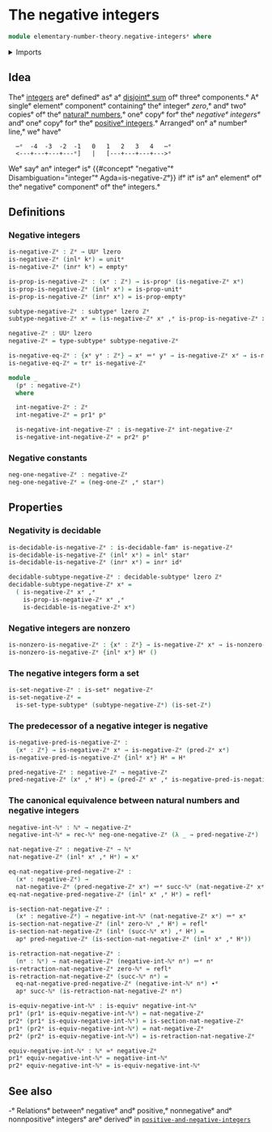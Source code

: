 # The negative integers

```agda
module elementary-number-theory.negative-integersᵉ where
```

<details><summary>Imports</summary>

```agda
open import elementary-number-theory.integersᵉ
open import elementary-number-theory.natural-numbersᵉ
open import elementary-number-theory.nonzero-integersᵉ

open import foundation.action-on-identifications-functionsᵉ
open import foundation.coproduct-typesᵉ
open import foundation.decidable-subtypesᵉ
open import foundation.decidable-typesᵉ
open import foundation.dependent-pair-typesᵉ
open import foundation.empty-typesᵉ
open import foundation.equivalencesᵉ
open import foundation.function-typesᵉ
open import foundation.identity-typesᵉ
open import foundation.propositionsᵉ
open import foundation.retractionsᵉ
open import foundation.sectionsᵉ
open import foundation.setsᵉ
open import foundation.subtypesᵉ
open import foundation.transport-along-identificationsᵉ
open import foundation.unit-typeᵉ
open import foundation.universe-levelsᵉ
```

</details>

## Idea

Theᵉ [integers](elementary-number-theory.integers.mdᵉ) areᵉ definedᵉ asᵉ aᵉ
[disjointᵉ sum](foundation-core.coproduct-types.mdᵉ) ofᵉ threeᵉ components.ᵉ Aᵉ singleᵉ
elementᵉ componentᵉ containingᵉ theᵉ integerᵉ _zero_,ᵉ andᵉ twoᵉ copiesᵉ ofᵉ theᵉ
[naturalᵉ numbers](elementary-number-theory.natural-numbers.md),ᵉ oneᵉ copyᵉ forᵉ theᵉ
_negativeᵉ integersᵉ_ andᵉ oneᵉ copyᵉ forᵉ theᵉ
[positiveᵉ integers](elementary-number-theory.positive-integers.md).ᵉ Arrangedᵉ onᵉ
aᵉ numberᵉ line,ᵉ weᵉ haveᵉ

```text
  ⋯ᵉ  -4  -3  -2  -1   0   1   2   3   4   ⋯ᵉ
  <---+---+---+---ᵉ]   |   [---+---+---+--->ᵉ
```

Weᵉ sayᵉ anᵉ integerᵉ isᵉ
{{#conceptᵉ "negative"ᵉ Disambiguation="integer"ᵉ Agda=is-negative-ℤᵉ}} ifᵉ itᵉ isᵉ anᵉ
elementᵉ ofᵉ theᵉ negativeᵉ componentᵉ ofᵉ theᵉ integers.ᵉ

## Definitions

### Negative integers

```agda
is-negative-ℤᵉ : ℤᵉ → UUᵉ lzero
is-negative-ℤᵉ (inlᵉ kᵉ) = unitᵉ
is-negative-ℤᵉ (inrᵉ kᵉ) = emptyᵉ

is-prop-is-negative-ℤᵉ : (xᵉ : ℤᵉ) → is-propᵉ (is-negative-ℤᵉ xᵉ)
is-prop-is-negative-ℤᵉ (inlᵉ xᵉ) = is-prop-unitᵉ
is-prop-is-negative-ℤᵉ (inrᵉ xᵉ) = is-prop-emptyᵉ

subtype-negative-ℤᵉ : subtypeᵉ lzero ℤᵉ
subtype-negative-ℤᵉ xᵉ = (is-negative-ℤᵉ xᵉ ,ᵉ is-prop-is-negative-ℤᵉ xᵉ)

negative-ℤᵉ : UUᵉ lzero
negative-ℤᵉ = type-subtypeᵉ subtype-negative-ℤᵉ

is-negative-eq-ℤᵉ : {xᵉ yᵉ : ℤᵉ} → xᵉ ＝ᵉ yᵉ → is-negative-ℤᵉ xᵉ → is-negative-ℤᵉ yᵉ
is-negative-eq-ℤᵉ = trᵉ is-negative-ℤᵉ

module _
  (pᵉ : negative-ℤᵉ)
  where

  int-negative-ℤᵉ : ℤᵉ
  int-negative-ℤᵉ = pr1ᵉ pᵉ

  is-negative-int-negative-ℤᵉ : is-negative-ℤᵉ int-negative-ℤᵉ
  is-negative-int-negative-ℤᵉ = pr2ᵉ pᵉ
```

### Negative constants

```agda
neg-one-negative-ℤᵉ : negative-ℤᵉ
neg-one-negative-ℤᵉ = (neg-one-ℤᵉ ,ᵉ starᵉ)
```

## Properties

### Negativity is decidable

```agda
is-decidable-is-negative-ℤᵉ : is-decidable-famᵉ is-negative-ℤᵉ
is-decidable-is-negative-ℤᵉ (inlᵉ xᵉ) = inlᵉ starᵉ
is-decidable-is-negative-ℤᵉ (inrᵉ xᵉ) = inrᵉ idᵉ

decidable-subtype-negative-ℤᵉ : decidable-subtypeᵉ lzero ℤᵉ
decidable-subtype-negative-ℤᵉ xᵉ =
  ( is-negative-ℤᵉ xᵉ ,ᵉ
    is-prop-is-negative-ℤᵉ xᵉ ,ᵉ
    is-decidable-is-negative-ℤᵉ xᵉ)
```

### Negative integers are nonzero

```agda
is-nonzero-is-negative-ℤᵉ : {xᵉ : ℤᵉ} → is-negative-ℤᵉ xᵉ → is-nonzero-ℤᵉ xᵉ
is-nonzero-is-negative-ℤᵉ {inlᵉ xᵉ} Hᵉ ()
```

### The negative integers form a set

```agda
is-set-negative-ℤᵉ : is-setᵉ negative-ℤᵉ
is-set-negative-ℤᵉ =
  is-set-type-subtypeᵉ (subtype-negative-ℤᵉ) (is-set-ℤᵉ)
```

### The predecessor of a negative integer is negative

```agda
is-negative-pred-is-negative-ℤᵉ :
  {xᵉ : ℤᵉ} → is-negative-ℤᵉ xᵉ → is-negative-ℤᵉ (pred-ℤᵉ xᵉ)
is-negative-pred-is-negative-ℤᵉ {inlᵉ xᵉ} Hᵉ = Hᵉ

pred-negative-ℤᵉ : negative-ℤᵉ → negative-ℤᵉ
pred-negative-ℤᵉ (xᵉ ,ᵉ Hᵉ) = (pred-ℤᵉ xᵉ ,ᵉ is-negative-pred-is-negative-ℤᵉ Hᵉ)
```

### The canonical equivalence between natural numbers and negative integers

```agda
negative-int-ℕᵉ : ℕᵉ → negative-ℤᵉ
negative-int-ℕᵉ = rec-ℕᵉ neg-one-negative-ℤᵉ (λ _ → pred-negative-ℤᵉ)

nat-negative-ℤᵉ : negative-ℤᵉ → ℕᵉ
nat-negative-ℤᵉ (inlᵉ xᵉ ,ᵉ Hᵉ) = xᵉ

eq-nat-negative-pred-negative-ℤᵉ :
  (xᵉ : negative-ℤᵉ) →
  nat-negative-ℤᵉ (pred-negative-ℤᵉ xᵉ) ＝ᵉ succ-ℕᵉ (nat-negative-ℤᵉ xᵉ)
eq-nat-negative-pred-negative-ℤᵉ (inlᵉ xᵉ ,ᵉ Hᵉ) = reflᵉ

is-section-nat-negative-ℤᵉ :
  (xᵉ : negative-ℤᵉ) → negative-int-ℕᵉ (nat-negative-ℤᵉ xᵉ) ＝ᵉ xᵉ
is-section-nat-negative-ℤᵉ (inlᵉ zero-ℕᵉ ,ᵉ Hᵉ) = reflᵉ
is-section-nat-negative-ℤᵉ (inlᵉ (succ-ℕᵉ xᵉ) ,ᵉ Hᵉ) =
  apᵉ pred-negative-ℤᵉ (is-section-nat-negative-ℤᵉ (inlᵉ xᵉ ,ᵉ Hᵉ))

is-retraction-nat-negative-ℤᵉ :
  (nᵉ : ℕᵉ) → nat-negative-ℤᵉ (negative-int-ℕᵉ nᵉ) ＝ᵉ nᵉ
is-retraction-nat-negative-ℤᵉ zero-ℕᵉ = reflᵉ
is-retraction-nat-negative-ℤᵉ (succ-ℕᵉ nᵉ) =
  eq-nat-negative-pred-negative-ℤᵉ (negative-int-ℕᵉ nᵉ) ∙ᵉ
  apᵉ succ-ℕᵉ (is-retraction-nat-negative-ℤᵉ nᵉ)

is-equiv-negative-int-ℕᵉ : is-equivᵉ negative-int-ℕᵉ
pr1ᵉ (pr1ᵉ is-equiv-negative-int-ℕᵉ) = nat-negative-ℤᵉ
pr2ᵉ (pr1ᵉ is-equiv-negative-int-ℕᵉ) = is-section-nat-negative-ℤᵉ
pr1ᵉ (pr2ᵉ is-equiv-negative-int-ℕᵉ) = nat-negative-ℤᵉ
pr2ᵉ (pr2ᵉ is-equiv-negative-int-ℕᵉ) = is-retraction-nat-negative-ℤᵉ

equiv-negative-int-ℕᵉ : ℕᵉ ≃ᵉ negative-ℤᵉ
pr1ᵉ equiv-negative-int-ℕᵉ = negative-int-ℕᵉ
pr2ᵉ equiv-negative-int-ℕᵉ = is-equiv-negative-int-ℕᵉ
```

## See also

-ᵉ Relationsᵉ betweenᵉ negativeᵉ andᵉ positive,ᵉ nonnegativeᵉ andᵉ nonnpositiveᵉ integersᵉ
  areᵉ derivedᵉ in
  [`positive-and-negative-integers`](elementary-number-theory.positive-and-negative-integers.mdᵉ)